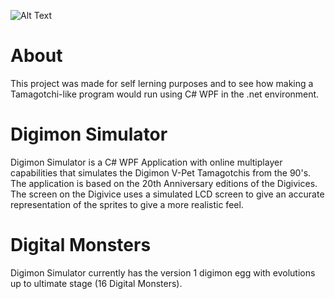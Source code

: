 ![Alt Text](https://i.ibb.co/ZJd7gq0/Greymon-crop.gif)

# About
This project was made for self lerning purposes and to see how making a Tamagotchi-like program would run using C# WPF in the .net environment.

# Digimon Simulator
Digimon Simulator is a C# WPF Application with online multiplayer capabilities that simulates the Digimon V-Pet Tamagotchis from the 90's. The application is based on the 20th Anniversary editions of the Digivices.
The screen on the Digivice uses a simulated LCD screen to give an accurate representation of the sprites to give a more realistic feel.

# Digital Monsters
Digimon Simulator currently has the version 1 digimon egg with evolutions up to ultimate stage (16 Digital Monsters).
